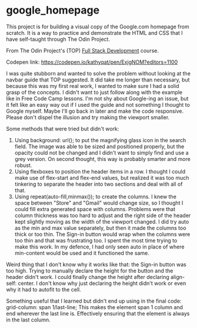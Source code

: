# google_homepage

This project is for building a visual copy of the Google.com homepage from scratch. It is a way to practice and demonstrate the HTML and CSS that I have self-taught through The Odin Project.

From The Odin Project's (TOP) [Full Stack Development](http://www.theodinproject.com/courses/web-development-101/lessons/html-css) course.

Codepen link: https://codepen.io/kathyqat/pen/ExjgNOM?editors=1100

I was quite stubborn and wanted to solve the problem without looking at the navbar guide that TOP suggested. It did take me longer than necessary, but because this was my first real work, I wanted to make sure I had a solid grasp of the concepts. I didn't want to just follow along with the example like in Free Code Camp lessons. I'm not shy about Google-ing an issue, but it felt like an easy way out if I used the guide and not something I thought to Google myself. Maybe I'll go back in later and make the code responsive. Please don't dispel the illusion and try making the viewport smaller.

Some methods that were tried but didn't work:
1. Using background: url(); to put the magnifying glass icon in the search field. The image was able to be sized and positioned properly, but the opacity could not be changed and I didn't want to simply find and use a grey version. On second thought, this way is probably smarter and more robust.
2. Using flexboxes to position the header items in a row. I thought I could make use of flex-start and flex-end values, but realized it was too much tinkering to separate the header into two sections and deal with all of that.
3. Using repeat(auto-fill,minmax()); to create the columns. I knew the space between "Store" and "Gmail" would change size, so I thought I could fill extra generated space with columns. Problems were that column thickness was too hard to adjust and the right side of the header kept slightly moving as the width of the viewport changed. I did try auto as the min and max value separately, but then it made the columns too thick or too thin. The Sign-in button would wrap when the columns were too thin and that was frustrating too. I spent the most time trying to make this work. In my defence, I had only seen auto in place of where min-content would be used and it functioned the same.

Weird thing that I don't know why it works like that: the Sign-in button was too high. Trying to manually declare the height for the button and the header didn't work. I could finally change the height after declaring align-self: center. I don't know why just declaring the height didn't work or even why it had to autofit to the cell.

Something useful that I learned but didn't end up using in the final code: 
grid-column: span 1/last-line;
This makes the element span 1 column and end wherever the last line is. Effectively ensuring that the element is always in the last column.
